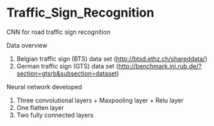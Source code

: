 # Traffic_Sign_Recognition
CNN for road traffic sign recognition

Data overview

1. Belgian traffic sign (BTS) data set (http://btsd.ethz.ch/shareddata/)
2. German traffic sign (GTS) data set (http://benchmark.ini.rub.de/?section=gtsrb&subsection=dataset)

Neural network developed

1. Three convolutional layers + Maxpooling layer + Relu layer
2. One flatten layer
3. Two fully connected layers
